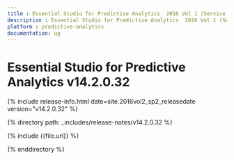 ```yaml
---
title : Essential Studio for Predictive Analytics  2016 Vol 1 (Service Pack 2) Release Notes
description : Essential Studio for Predictive Analytics  2016 Vol 1 (Service Pack 2) Release Notes
platform : predictive-analytics
documentation: ug
---
```


# Essential Studio for Predictive Analytics v14.2.0.32

{% include release-info.html date=site.2016vol2_sp2_releasedate version="v14.2.0.32" %} 

{% directory path: _includes/release-notes/v14.2.0.32 %}

{% include {{file.url}} %}

{% enddirectory %}